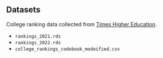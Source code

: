 ## Datasets

College ranking data collected from [Times Higher Education](https://www.timeshighereducation.com/rankings/united-states/2022#!/length/-1/sort_by/rank/sort_order/asc/cols/scores).

- `rankings_2021.rds`
- `rankings_2022.rds`
- `college_rankings_codebook_modeified.csv`

